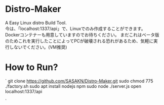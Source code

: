 # Distro-Maker
A Easy Linux distro Build Tool.  
今は、「localhost:1337/api」で、Linuxでのみ作成することができます。
Dockerコンテナーも用意していますのでお待ちください。
まだこれはベータ版のためこれを実行したことによってPCが破壊される恐れがあるため、気軽に実行しないでください。(VM推奨)
# How to Run?
`
git clone https://github.com/SASAKN/Distro-Maker.git
sudo chmod 775 ./factory.sh 
sudo apt install nodejs npm 
sudo node ./server.js
open localhost:1337/api 

`